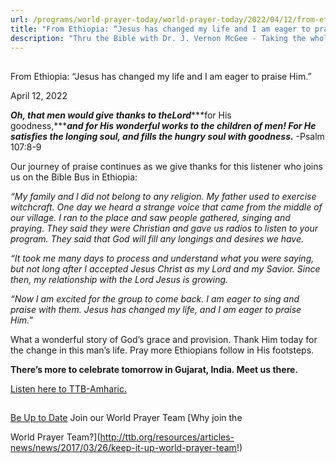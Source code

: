 ```yaml
---
url: /programs/world-prayer-today/world-prayer-today/2022/04/12/from-ethiopia-jesus-has-changed-my-life-and-i-am-eager-to-praise-him
title: "From Ethiopia: “Jesus has changed my life and I am eager to praise Him.”"
description: "Thru the Bible with Dr. J. Vernon McGee - Taking the whole Word to the whole world"
---
```







## 
 From Ethiopia: “Jesus has changed my life and I am eager to praise Him.”


April 12, 2022




***Oh, that men would give thanks to the******Lord******for His goodness,******and for His wonderful works to the children of men! For He satisfies the longing soul, and fills the hungry soul with goodness.*** -Psalm 107:8-9

Our journey of praise continues as we give thanks for this listener who joins us on the Bible Bus in Ethiopia:

*“My family and I did not belong to any religion. My father used to exercise witchcraft. One day we heard a strange voice that came from the middle of our village. I ran to the place and saw people gathered, singing and praying. They said they were Christian and gave us radios to listen to your program. They said that God will fill any longings and desires we have.*  
  
*“It took me many days to process and understand what you were saying, but not long after I accepted Jesus Christ as my Lord and my Savior. Since then, my relationship with the Lord Jesus is growing.* 

*“Now I am excited for the group to come back. I am eager to sing and praise with them. Jesus has changed my life, and I am eager to praise Him.”*

What a wonderful story of God’s grace and provision. Thank Him today for the change in this man’s life. Pray more Ethiopians follow in His footsteps.

**There’s more to celebrate tomorrow in Gujarat, India. Meet us there.**

[Listen here to TTB-Amharic.](https://ttb.twr.org/home/day,0431/language,AMH)







## 




[Be Up to Date](http://feeds.feedburner.com/WorldPrayerToday "World Prayer Today RSS Feed")
Join our World Prayer Team
[Why join the  

World Prayer Team?](http://ttb.org/resources/articles-news/news/2017/03/26/keep-it-up-world-prayer-team!)




